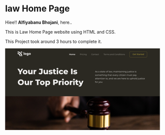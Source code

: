 # law Home Page

Hiee!! **Alfiyabanu Bhojani**, here..

This is Law Home Page website using HTML and CSS.

This Project took around 3 hours to complete it.

![alt text](thumbnail.png)
